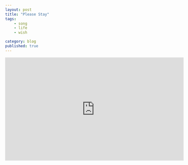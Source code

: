 ```yaml
---
layout: post
title: "Please Stay"
tags: 
    - song
    - life
    - wish

category: blog
published: true
---
```


<iframe width="580" height="335" src="https://www.youtube.com/embed/GX3oTm7Lxus?rel=0" frameborder="0" allow="autoplay; encrypted-media" allowfullscreen></iframe>